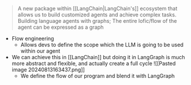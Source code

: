 > A new package within [[LangChain|LangChain's]] ecosystem that allows us to build customized agents and achieve complex tasks.
> Building language agents with graphs; The entire lofic/flow of the agent can be expressed as a graph

- Flow engineering
	- Allows devs to define the scope which the LLM is going to be used within our agent
- We can achieve this in [[LangChain]] but doing it in LangGraph is much more abstract and flexible, and actually create a full cycle
	![[Pasted image 20240813163437.png]]
	- We define the flow of our program and blend it with LangGraph